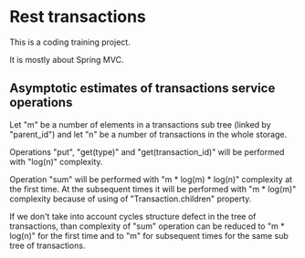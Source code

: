 # Rest transactions

This is a coding training project.

It is mostly about Spring MVC.

## Asymptotic estimates of transactions service operations

Let "m" be a number of elements in a transactions sub tree (linked by "parent_id")
and let "n" be a number of transactions in the whole storage.

Operations "put", "get(type)" and "get(transaction_id)" will be performed with "log(n)" complexity.

Operation "sum" will be performed with "m * log(m) * log(n)" complexity at the first time.
At the subsequent times it will be performed with "m * log(m)" complexity because of using of "Transaction.children" property.

If we don't take into account cycles structure defect in the tree of transactions, than complexity of "sum" operation can be reduced to "m * log(n)" for the first time and to "m" for subsequent times for the same sub tree of transactions.
